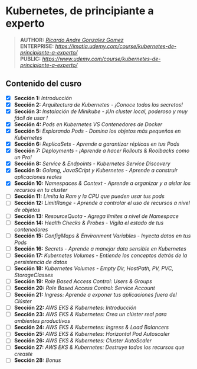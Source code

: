# Kubernetes, de principiante a experto

> **AUTHOR:** _[Ricardo Andre Gonzalez Gomez](https://www.udemy.com/user/ricardo-andre-gonzalez-gomez/)_  
> **ENTERPRISE:** _https://imatia.udemy.com/course/kubernetes-de-principiante-a-experto/_  
> **PUBLIC:** _https://www.udemy.com/course/kubernetes-de-principiante-a-experto/_ 

## Contenido del cusro

- [x] **Sección 1:** _Introducción_
- [x] **Sección 2:** _Arquitectura de Kubernetes - ¡Conoce todos los secretos!_
- [x] **Sección 3:** _Instalación de Minikube - ¡Un cluster local, poderoso y muy fácil de usar !_
- [x] **Sección 4:** _Pods en Kubernetes VS Contenedores de Docker_
- [x] **Sección 5:** _Explorando Pods - Domina los objetos más pequeños en Kubernetes_
- [x] **Sección 6:** _ReplicaSets - Aprende a garantizar réplicas en tus Pods_
- [x] **Sección 7:** _Deployments - ¡Aprende a hacer Rollouts & Roolbacks como un Pro!_
- [x] **Sección 8:** _Service & Endpoints - Kubernetes Service Discovery_
- [x] **Sección 9:** _Golang, JavaSCript y Kubernetes - Aprende a construir aplicaciones reales_
- [x] **Sección 10:** _Namespaces & Context - Aprende a organizar y a aislar los recursos en tu cluster_  
- [ ] **Sección 11:** _Limita la Ram y la CPU que pueden usar tus pods_  
- [ ] **Sección 12:** _LimitRange - Aprende a controlar el uso de recursos a nivel de objetos_  
- [ ] **Sección 13:** _ResourceQuota - Agrega límites a nivel de Namespace_  
- [ ] **Sección 14:** _Health Checks & Probes - Vigila el estado de tus contenedores_  
- [ ] **Sección 15:** _ConfigMaps & Environment Variables - Inyecta datos en tus Pods_  
- [ ] **Sección 16:** _Secrets - Aprende a manejar data sensible en Kubernetes_  
- [ ] **Sección 17:** _Kubernetes Volumes - Entiende los conceptos detrás de la persistencia de datos_  
- [ ] **Sección 18:** _Kubernetes Volumes - Empty Dir, HostPath, PV, PVC, StorageClasses_  
- [ ] **Sección 19:** _Role Based Access Control: Users & Groups_  
- [ ] **Sección 20:** _Role Based Access Control: Service Account_  
- [ ] **Sección 21:** _Ingress: Aprende a exponer tus aplicaciones fuera del Clúster_  
- [ ] **Sección 22:** _AWS EKS & Kubernetes: Introducción_  
- [ ] **Sección 23:** _AWS EKS & Kubernetes: Crea un clúster real para ambientes productivos_  
- [ ] **Sección 24:** _AWS EKS & Kubernetes: Ingress & Load Balancers_  
- [ ] **Sección 25:** _AWS EKS & Kubernetes: Horizontal Pod Autoscaler_  
- [ ] **Sección 26:** _AWS EKS & Kubernetes: Cluster AutoScaler_  
- [ ] **Sección 27:** _AWS EKS & Kubernetes: Destruye todos los recursos que creaste_  
- [ ] **Sección 28:** _Bonus_  
